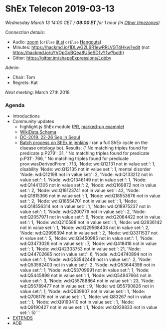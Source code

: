 # ShEx Telecon 2019-03-13

*Wednesday March 13 14:00 CET / __09:00 ET__ for 1 hour (in [Other timezones](https://www.timeanddate.com/worldclock/fixedtime.html?msg=ShEx+CG&iso=20190313T14&p1=195&ah=1))*

*Connection details*:
* Audio: [zoom](https://zoom.us/j/441496948) (`orElse` [jit.si](https://meet.jit.si/ShEx) `orElse` [Hangouts](http://tinyurl.com/ShEx-hangouts))
* Minutes: https://hackmd.io/1DLwG2L6R1ewRRLVGT4Hkw?edit (not https://hackmd.io/uYVOpGcBQea8U5eSD1vY1w?both)
* Gitter: https://gitter.im/shapeExpressions/Lobby

*Admin*:
 * Chair: Tom
 * Regrets: Kat

*Next meeting*: March 27th 2018

### Agenda

* Introductions
* Community updates
  * highlight.js ShEx module ([PR](https://github.com/highlightjs/highlight.js/pull/2001), [marked-up example](https://www.w3.org/2019/03/FHIR-ShEx/))
  * [WikiData Schema](https://wikidata-shex.wmflabs.org/wiki/Main_Page)
  * [DC-2019, 22-26 Sep in Seoul](http://www.dublincore.org/conferences/2019/cfp/)
  * [Batch process on ShEx in jenkins](http://185.78.196.107:8080/job/Disease%20Ontology%20conformance/)
    I ran a full ShEx cycle on the disease ontology bot.
   Results: {' No matching triples found for predicate p:P279': 31, 
 ' No matching triples found for predicate p:P31': 766,
 ' No matching triples found for predicate prov:wasDerivedFrom': 713,
 'Node: wd:Q12131 not in value set:': 1,     disability
 'Node: wd:Q12135 not in value set:': 1,    mental disorder
 'Node: wd:Q12198 not in value set:': 2,
 'Node: wd:Q133212 not in value set:': 1,
 'Node: wd:Q1346149 not in value set:': 1,
 'Node: wd:Q1441305 not in value set:': 2,
 'Node: wd:Q169872 not in value set:': 2,
 'Node: wd:Q18123741 not in value set:': 42,
 'Node: wd:Q1815366 not in value set:': 1,
 'Node: wd:Q18553676 not in value set:': 2,
 'Node: wd:Q18554701 not in value set:': 1,
 'Node: wd:Q18556314 not in value set:': 1,
 'Node: wd:Q18975237 not in value set:': 1,
 'Node: wd:Q200779 not in value set:': 2,
 'Node: wd:Q2057971 not in value set:': 6,
 'Node: wd:Q2084422 not in value set:': 1,
 'Node: wd:Q210588 not in value set:': 1,
 'Node: wd:Q2936142 not in value set:': 1,
 'Node: wd:Q29568408 not in value set:': 2,
 'Node: wd:Q2996394 not in value set:': 2,
 'Node: wd:Q3311537 not in value set:': 5,
 'Node: wd:Q3450985 not in value set:': 1,
 'Node: wd:Q3473026 not in value set:': 7,
 'Node: wd:Q418418 not in value set:': 1,
 'Node: wd:Q42303753 not in value set:': 21,
 'Node: wd:Q44702685 not in value set:': 6,
 'Node: wd:Q4740894 not in value set:': 1,
 'Node: wd:Q53542448 not in value set:': 2,
 'Node: wd:Q53582403 not in value set:': 2,
 'Node: wd:Q53644398 not in value set:': 1,
 'Node: wd:Q53709991 not in value set:': 1,
 'Node: wd:Q5445898 not in value set:': 1,
 'Node: wd:Q54947664 not in value set:': 3,
 'Node: wd:Q55788864 not in value set:': 23,
 'Node: wd:Q55789477 not in value set:': 9,
 'Node: wd:Q55790826 not in value set:': 1,
 'Node: wd:Q639907 not in value set:': 1,
 'Node: wd:Q708176 not in value set:': 1,
 'Node: wd:Q83267 not in value set:': 1,
 'Node: wd:Q9190410 not in value set:': 1,
 'Node: wd:Q9190427 not in value set:': 1,
 'Node: wd:Q929833 not in value set:': 5}```
* [EXTENDS](https://rawgit.com/shexSpec/primer/extends/index.html#extension)
* AOB
